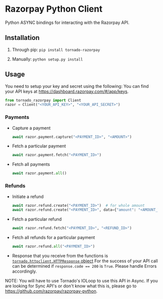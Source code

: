 # Razorpay Python Client

Python ASYNC bindings for interacting with the Razorpay API. 

## Installation

1.  Through pip: `pip install tornado-razorpay`

2.  Manually: `python setup.py install`

## Usage

You need to setup your key and secret using the following:
You can find your API keys at <https://dashboard.razorpay.com/#/app/keys>.

```py
from tornado_razorpay import Client
razor = Client("<YOUR_API_KEY>", "<YOUR_API_SECRET>")
```


### Payments

- Capture a payment

    ```py
    await razor.payment.capture("<PAYMENT_ID>", "<AMOUNT>")
    ```

- Fetch a particular payment

    ```py
    await razor.payment.fetch("<PAYMENT_ID>")
    ```

- Fetch all payments

    ```py
    await razor.payment.all()
    ```

### Refunds

- Initiate a refund

    ```py
    await razor.refund.create("<PAYMENT_ID>")  # for whole amount
    await razor.refund.create("<PAYMENT_ID>", data={"amount": "<AMOUNT_TO_BE_REFUNDED>"})  # for particular amount
    ```

- Fetch a particular refund

    ```py
    await razor.refund.fetch("<PAYMENT_ID>", "<REFUND_ID>")
    ```

- Fetch all refunds for a particular payment

    ```py
    await razor.refund.all("<PAYMENT_ID>")
    ```

- Response that you receive from the functions is [`tornado.httpclient.HTTPResponse` object](http://tornadokevinlee.readthedocs.io/en/latest/httpclient.html#response-objects)
  For the success of your API call can be determined if `response.code == 200` is `True`. Please handle Errors accordingly.

NOTE: You will have to use Tornado's IOLoop to use this API in Async. If you are looking for Sync API's or don't know 
what this is, please go to https://github.com/razorpay/razorpay-python.